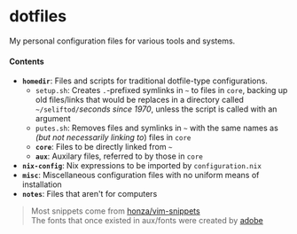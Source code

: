 dotfiles
========

My personal configuration files for various tools and systems.

#### Contents

*   **`homedir`**: Files and scripts for traditional dotfile-type configurations.
    *   `setup.sh`: Creates `.`-prefixed symlinks in `~` to files in `core`, backing up old files/links that would be replaces in a directory called `~/seliftod/`*seconds since 1970*, unless the script is called with an argument
    *   `putes.sh`: Removes files and symlinks in `~` with the same names as *(but not necessarily linking to*) files in `core`
    *   **`core`**: Files to be directly linked from `~`
    *   **`aux`**: Auxilary files, referred to by those in `core`
*   **`nix-config`**: Nix expressions to be imported by `configuration.nix`
*   **`misc`**: Miscellaneous configuration files with no uniform means of installation
*   **`notes`**: Files that aren't for computers

> Most snippets come from [honza/vim-snippets](https://www.github.com/honza/vim-snippets)  
> The fonts that once existed in aux/fonts were created by [adobe](https://github.com/adobe-fonts/source-code-pro)
